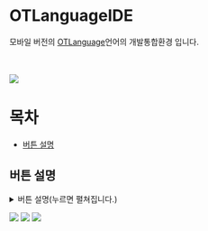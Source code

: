 # OTLanguageIDE
모바일 버전의 [OTLanguage](https://github.com/PersesTitan/OTLanguage)언어의 개발통합환경 입니다.
</br></br></br>

![](https://github.com/PersesTitan/Android-OTLanguageIDE/blob/master/image/baner.png)

# 목차
  - [버튼 설명](https://github.com/PersesTitan/Android-OTLanguageIDE/edit/master/README.md#%EB%B2%84%ED%8A%BC-%EC%84%A4%EB%AA%85)

## 버튼 설명
<details>
<summary>버튼 설명(누르면 펼쳐집니다.)</summary>
<div markdown="1">
 
### 수동 저장 - 현재 내용을 저장하는 버튼
![](https://github.com/PersesTitan/Android-OTLanguageIDE/blob/master/image/1.jpeg)
</br></br></br>
### 저장 가져오기 - 수동 저장, 자동 저장한 내용을 불러오는 버튼
![](https://github.com/PersesTitan/Android-OTLanguageIDE/blob/master/image/2.jpeg)
</br></br></br>
### 내보내기 - 현재 내용을 .otl파일로 만드는 버튼 (경로 - 내장메모리/OTLanguage)
![](https://github.com/PersesTitan/Android-OTLanguageIDE/blob/master/image/3.jpeg)
</br></br></br>
### 불러오기 - 경로에 있는 .otl파일을 불러오는 버튼 (경로 - 내장메모리/OTLanguage)
![](https://github.com/PersesTitan/Android-OTLanguageIDE/blob/master/image/4.jpeg)
</br></br></br>
### 출력내용 삭제 - 동작 후 출력된 글자를 제거하는 버튼
![](https://github.com/PersesTitan/Android-OTLanguageIDE/blob/master/image/5.jpeg)
</br></br></br>
### 자동 저장 - 활동화시 자동 저장, 가져오기를 해주는 스위치
![](https://github.com/PersesTitan/Android-OTLanguageIDE/blob/master/image/6.jpeg)
</br></br></br>
### 플레이 - 코드를 실행시키는 버튼 (동작중에는 멈춤 버튼으로 표시됨)
![](https://github.com/PersesTitan/Android-OTLanguageIDE/blob/master/image/7.jpeg)

</div>
</details>

![](https://img.shields.io/badge/ㅅㅁㅅ-006400?style=flat-square&logoColor=white)
![](https://img.shields.io/badge/ㅆㅁㅆ-006400?style=flat-square&logoColor=white)
![](https://img.shields.io/badge/ㅅㅇㅅ-006400?style=flat-square&logoColor=white)
